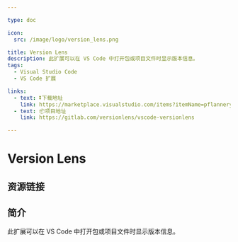 ```yaml
---

type: doc

icon:
  src: /image/logo/version_lens.png

title: Version Lens
description: 此扩展可以在 VS Code 中打开包或项目文件时显示版本信息。
tags:
  - Visual Studio Code
  - VS Code 扩展

links:
  - text: ⏬下载地址
    link: https://marketplace.visualstudio.com/items?itemName=pflannery.vscode-versionlens
  - text: 📦项目地址
    link: https://gitlab.com/versionlens/vscode-versionlens

---
```


<ShowLogo />

# Version Lens

<ShowTags />

<ShowBreadcrumb />

## 资源链接

<ShowLinks />

## 简介

此扩展可以在 VS Code 中打开包或项目文件时显示版本信息。
